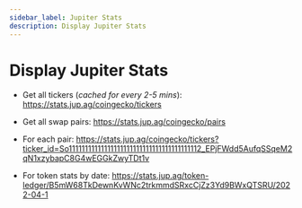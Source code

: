 ```yaml
---
sidebar_label: Jupiter Stats
description: Display Jupiter Stats
---
```

# Display Jupiter Stats

- Get all tickers (*cached for every 2-5 mins*):  https://stats.jup.ag/coingecko/tickers

- Get all swap pairs: https://stats.jup.ag/coingecko/pairs

- For each pair: https://stats.jup.ag/coingecko/tickers?ticker_id=So11111111111111111111111111111111111111112_EPjFWdd5AufqSSqeM2qN1xzybapC8G4wEGGkZwyTDt1v

- For token stats by date: https://stats.jup.ag/token-ledger/B5mW68TkDewnKvWNc2trkmmdSRxcCjZz3Yd9BWxQTSRU/2022-04-1